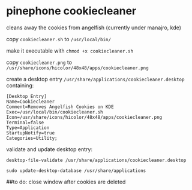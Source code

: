 # pinephone cookiecleaner


cleans away the cookies from angelfish (currently under manajro, kde)

copy ```cookiecleaner.sh``` to ```/usr/local/bin/```

make it executable with ```chmod +x cookiecleaner.sh```

copy ```cookiecleaner.png``` to ```/usr/share/icons/hicolor/48x48/apps/cookiecleaner.png```

create a desktop entry ```/usr/share/applications/cookiecleaner.desktop``` containing:

```
[Desktop Entry]
Name=Cookiecleaner
Comment=Removes Angelfish Cookies on KDE
Exec=/usr/local/bin/cookiecleaner.sh
Icon=/usr/share/icons/hicolor/48x48/apps/cookiecleaner.png
Terminal=false
Type=Application
StartupNotify=true
Categories=Utility;

```

validate and update desktop entry:

```desktop-file-validate /usr/share/applications/cookiecleaner.desktop```

```sudo update-desktop-database /usr/share/applications```


##to do:
close window after cookies are deleted
